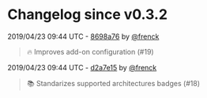 # Changelog since v0.3.2

2019/04/23 09:44 UTC - [8698a76](https://github.com/hassio-addons/addon-home-panel/commit/8698a76cea9ad13bc738fe2a2299fb96d7f6a3f8) by [@frenck](https://github.com/frenck)
> :fire: Improves add-on configuration (#19) 

2019/04/23 09:44 UTC - [d2a7e15](https://github.com/hassio-addons/addon-home-panel/commit/d2a7e159401787ac10494eb9b9cc544f75d2aae1) by [@frenck](https://github.com/frenck)
> :books: Standarizes supported architectures badges (#18) 

